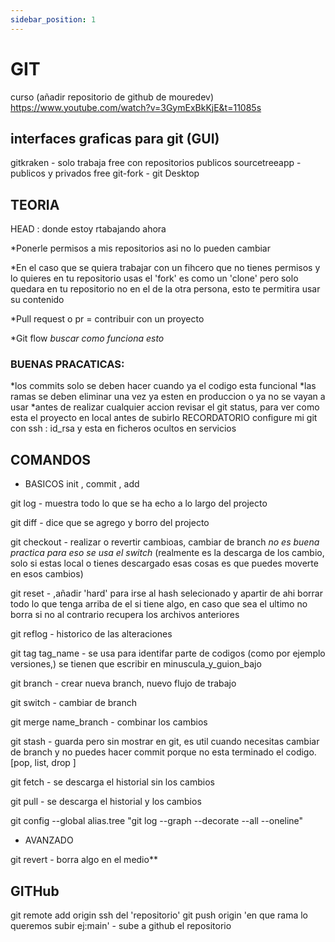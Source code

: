 ```yaml
---
sidebar_position: 1
---
```


# GIT

curso (añadir repositorio de github de mouredev) https://www.youtube.com/watch?v=3GymExBkKjE&t=11085s 

## interfaces graficas para git (GUI)

gitkraken - solo trabaja free con repositorios publicos
sourcetreeapp - publicos y privados free
git-fork -
git Desktop

## TEORIA

HEAD : donde estoy rtabajando ahora

*Ponerle permisos a mis repositorios asi no lo pueden cambiar

*En el caso que se quiera trabajar con un fihcero que no tienes permisos y lo quieres en tu repositorio usas el 'fork' es como un 'clone' pero solo quedara en tu repositorio 
no en el de la otra persona, esto te permitira usar su contenido

*Pull request o pr = contribuir con un proyecto

*Git flow *buscar como funciona esto*

### BUENAS PRACATICAS:

*los commits solo se deben hacer cuando ya el codigo esta funcional
*las ramas se deben eliminar una vez ya esten en produccion o ya no se vayan a usar
*antes de realizar cualquier accion revisar el git status, para ver como esta el proyecto en local antes de subirlo
RECORDATORIO configure mi git con ssh : id_rsa y esta en ficheros ocultos en servicios

## COMANDOS

- BASICOS
init , commit , add

git log - muestra todo lo que se ha echo a lo largo del projecto

git diff - dice que se agrego y borro del projecto

git checkout - realizar o revertir cambioas, cambiar de branch *no es buena practica para eso se usa el switch* (realmente es la descarga de los cambio, solo si estas local o tienes descargado esas cosas es que puedes moverte en esos cambios)

git reset - ,añadir 'hard' para irse al hash selecionado y apartir de ahi borrar todo lo que tenga arriba de el si tiene algo, en caso que sea el ultimo no borra si no al contrario recupera los archivos anteriores

git reflog - historico de las alteraciones

git tag tag_name - se usa para identifar parte de codigos (como por ejemplo versiones,) se tienen que escribir en minuscula_y_guion_bajo

git branch - crear nueva branch, nuevo flujo de trabajo  

git switch - cambiar de branch

git merge name_branch - combinar los cambios

git stash - guarda pero sin mostrar en git, es util cuando necesitas cambiar de branch y no puedes hacer commit porque no esta terminado el codigo. [pop, list, drop ]

git fetch - se descarga el historial sin los cambios

git pull - se descarga el historial y los cambios

git config --global alias.tree "git log --graph --decorate --all --oneline"

- AVANZADO

git revert - borra algo en el medio**

## GITHub

git remote add origin ssh del 'repositorio'
git push origin 'en que rama lo queremos subir ej:main' - sube a github el repositorio
